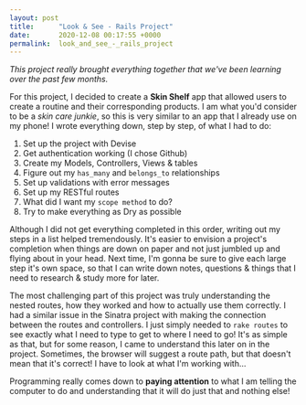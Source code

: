 ```yaml
---
layout: post
title:      "Look & See - Rails Project"
date:       2020-12-08 00:17:55 +0000
permalink:  look_and_see_-_rails_project
---
```



*This project really brought everything together that we've been learning over the past few months.*

For this project, I decided to create a **Skin Shelf** app that allowed users to create a routine and their corresponding products. I am what you'd consider to be a *skin care junkie*, so this is very similar to an app that I already use on my phone! I wrote everything down, step by step, of what I had to do:

1. Set up the project with Devise
2. Get authentication working (I chose Github)
3. Create my Models, Controllers, Views & tables
3. Figure out my `has_many` and `belongs_to` relationships
4. Set up validations with error messages
4. Set up my RESTful routes
4. What did I want my `scope method` to do?
5. Try to make everything as Dry as possible

Although I did not get everything completed in this order, writing out my steps in a list helped tremendously. It's easier to envision a project's completion when things are down on paper and not just jumbled up and flying about in your head. Next time, I'm gonna be sure to give each large step it's own space, so that I can write down notes, questions & things that I need to research & study more for later.

The most challenging part of this project was truly understanding the nested routes, how they worked and how to actually use them correctly. I had a similar issue in the Sinatra project with making the connection between the routes and controllers. I just simply needed to `rake routes` to see exactly what I need to type to get to where I need to go! It's as simple as that, but for some reason, I came to understand this later on in the project.  Sometimes, the browser will suggest a route path, but that doesn't mean that it's correct! I have to look at what I'm working with...

Programming really comes down to **paying attention** to what I am telling the computer to do and understanding that it will do just that and nothing else!
